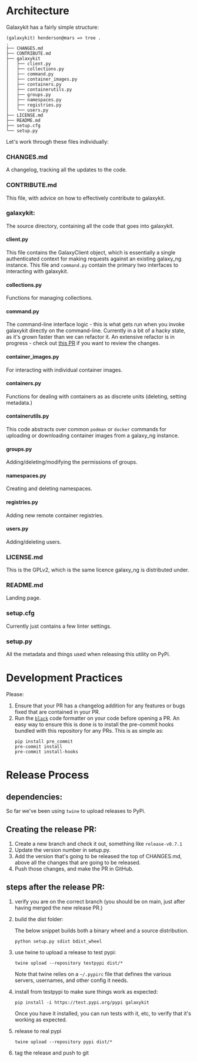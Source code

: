 # Architecture

Galaxykit has a fairly simple structure:

```
(galaxykit) henderson@mars => tree .
.
├── CHANGES.md
├── CONTRIBUTE.md
├── galaxykit
│   ├── client.py
│   ├── collections.py
│   ├── command.py
│   ├── container_images.py
│   ├── containers.py
│   ├── containerutils.py
│   ├── groups.py
│   ├── namespaces.py
│   ├── registries.py
│   └── users.py
├── LICENSE.md
├── README.md
├── setup.cfg
└── setup.py
```

Let's work through these files individually:

### CHANGES.md
A changelog, tracking all the updates to the code.

### CONTRIBUTE.md

This file, with advice on how to effectively contribute to galaxykit.

### galaxykit:

The source directory, containing all the code that goes into galaxykit.

#### client.py

This file contains the GalaxyClient object, which is essentially a single authenticated context for making requests against an existing galaxy_ng instance. This file and `command.py` contain the primary two interfaces to interacting with galaxykit.

#### collections.py

Functions for managing collections.

#### command.py

The command-line interface logic - this is what gets run when you invoke galaxykit directly on the command-line. Currently in a bit of a hacky state, as it's grown faster than we can refactor it. An extensive refactor is in progress - check out [this PR](https://github.com/ansible/galaxykit/pull/30) if you want to review the changes.

#### container_images.py

For interacting with individual container images.

#### containers.py

Functions for dealing with containers as as discrete units (deleting, setting metadata.)

#### containerutils.py

This code abstracts over common `podman` or `docker` commands for uploading or downloading container images from a galaxy_ng instance.

#### groups.py

Adding/deleting/modifying the permissions of groups.

#### namespaces.py

Creating and deleting namespaces.

#### registries.py

Adding new remote container registries.

#### users.py

Adding/deleting users.

### LICENSE.md

This is the GPLv2, which is the same licence galaxy_ng is distributed under.

### README.md

Landing page.

### setup.cfg

Currently just contains a few linter settings.

### setup.py

All the metadata and things used when releasing this utility on PyPi.


# Development Practices

Please:

1. Ensure that your PR has a changelog addition for any features or bugs fixed that are contained in your PR.
2. Run the [`black`](https://pypi.org/project/black/) code formatter on your code before opening a PR. An easy way to ensure this is done is to install the pre-commit hooks bundled with this repository for any PRs. This is as simple as:
    ```
    pip install pre_commit
    pre-commit install
    pre-commit install-hooks
    ```

# Release Process

## dependencies:

So far we've been using `twine` to upload releases to PyPi.

## Creating the release PR:

1. Create a new branch and check it out, something like `release-v0.7.1`
2. Update the version number in setup.py.
3. Add the version that's going to be released the top of CHANGES.md, above all the changes that are going to be released.
4. Push those changes, and make the PR in GitHub.

## steps after the release PR:

1. verify you are on the correct branch (you should be on main, just after having merged the new release PR.)

2. build the dist folder:

    The below snippet builds both a binary wheel and a source distribution.

    ```shell
    python setup.py sdist bdist_wheel
    ```

3. use twine to upload a release to test pypi:

    ```shell
    twine upload --repository testpypi dist/*
    ```

    Note that twine relies on a `~/.pypirc` file that defines the various servers, usernames, and other config it needs.

4. install from testpypi to make sure things work as expected:

    ```shell
    pip install -i https://test.pypi.org/pypi galaxykit
    ```

    Once you have it installed, you can run tests with it, etc, to verify that it's working as expected.

5. release to real pypi

    ```shell
    twine upload --repository pypi dist/*
    ```

6. tag the release and push to git
